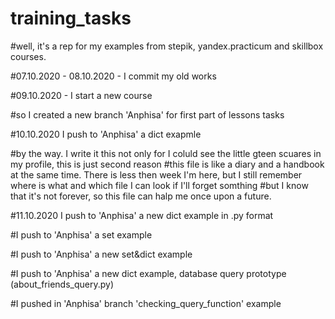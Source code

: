 # training_tasks
#well, it's a rep for my examples from stepik, yandex.practicum and skillbox courses. 


#07.10.2020 - 08.10.2020 - I commit my old works


#09.10.2020 - I start a new course

#so I created a new branch 'Anphisa' for first part of lessons tasks

#10.10.2020 I push to 'Anphisa' a dict exapmle

#by the way. I write it this not only for I coluld see the little gteen scuares in my profile, this is just second reason
#this file is like a diary and a handbook at the same time. There is less then week I'm here, but I still remember where is what and which file I can look if I'll forget somthing
#but I know that it's not forever, so this file can halp me once upon a future.

#11.10.2020 I push to 'Anphisa' a new dict example in .py format

#I push to 'Anphisa' a set example 

#I push to 'Anphisa' a new set&dict example 

#I push to 'Anphisa' a new dict example, database query prototype (about_friends_query.py)

#I pushed in 'Anphisa' branch 'checking_query_function' example

